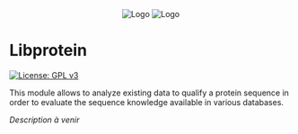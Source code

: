 <div align="center">
  <img src="./banner512x125.png" alt="Logo">
  <img src="libprotein/pypi_packaging/banner512x125.png" alt="Logo">
</div>

# Libprotein
[![License: GPL v3](https://img.shields.io/badge/License-GPLv3-blue.svg)](https://www.gnu.org/licenses/gpl-3.0)

This module allows to analyze existing data to qualify a protein sequence in order to evaluate the sequence knowledge available in various databases.

_Description à venir_